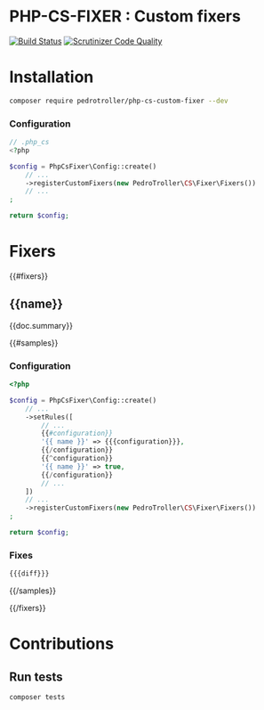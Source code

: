 # PHP-CS-FIXER : Custom fixers

[![Build Status](https://travis-ci.org/PedroTroller/PhpCSFixer-Custom-Fixers.svg?branch=master)](https://travis-ci.org/PedroTroller/PhpCSFixer-Custom-Fixers)
[![Scrutinizer Code Quality](https://scrutinizer-ci.com/g/PedroTroller/PhpCSFixer-Custom-Fixers/badges/quality-score.png?b=master)](https://scrutinizer-ci.com/g/PedroTroller/PhpCSFixer-Custom-Fixers/?branch=master)

# Installation

```bash
composer require pedrotroller/php-cs-custom-fixer --dev
```

### Configuration

```php
// .php_cs
<?php

$config = PhpCsFixer\Config::create()
    // ...
    ->registerCustomFixers(new PedroTroller\CS\Fixer\Fixers())
    // ...
;

return $config;
```

# Fixers

{{#fixers}}

## {{name}}

{{doc.summary}}

{{#samples}}
### Configuration

```php
<?php

$config = PhpCsFixer\Config::create()
    // ...
    ->setRules([
        // ...
        {{#configuration}}
        '{{ name }}' => {{{configuration}}},
        {{/configuration}}
        {{^configuration}}
        '{{ name }}' => true,
        {{/configuration}}
        // ...
    ])
    // ...
    ->registerCustomFixers(new PedroTroller\CS\Fixer\Fixers())
;

return $config;
```

### Fixes

```diff
{{{diff}}}
```
{{/samples}}

{{/fixers}}

# Contributions

## Run tests

```bash
composer tests
```
